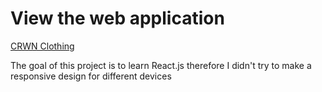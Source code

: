 # View the web application
[CRWN Clothing](https://enchanting-pixie-423c80.netlify.app/)

The goal of this project is to learn React.js therefore I didn't try to make a responsive design for different devices

